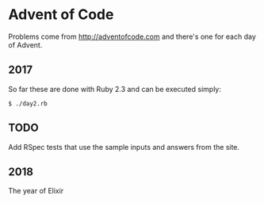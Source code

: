 # Advent of Code

Problems come from http://adventofcode.com and there's one for each day of Advent.

## 2017 
So far these are done with Ruby 2.3 and can be executed simply:

```
$ ./day2.rb
```

## TODO

Add RSpec tests that use the sample inputs and answers from the site.

## 2018

The year of Elixir
